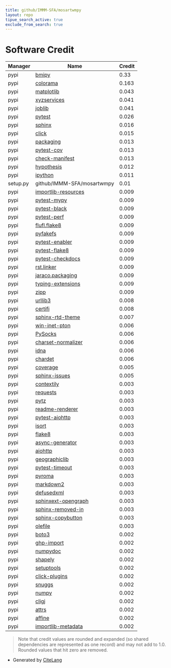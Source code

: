 ```yaml
---
title: github/IMMM-SFA/mosartwmpy
layout: repo
tipue_search_active: true
exclude_from_search: true
---
```

# Software Credit

|Manager|Name|Credit|
|-------|----|------|
|pypi|[bmipy](http://csdms.colorado.edu)|0.33|
|pypi|[colorama](https://github.com/tartley/colorama)|0.163|
|pypi|[matplotlib](https://matplotlib.org)|0.043|
|pypi|[xyzservices](https://github.com/geopandas/xyzservices)|0.041|
|pypi|[joblib](https://joblib.readthedocs.io)|0.041|
|pypi|[pytest](https://pypi.org/project/pytest)|0.026|
|pypi|[sphinx](https://pypi.org/project/sphinx)|0.016|
|pypi|[click](https://palletsprojects.com/p/click/)|0.015|
|pypi|[packaging](https://pypi.org/project/packaging)|0.013|
|pypi|[pytest-cov](https://pypi.org/project/pytest-cov)|0.013|
|pypi|[check-manifest](https://pypi.org/project/check-manifest)|0.013|
|pypi|[hypothesis](https://pypi.org/project/hypothesis)|0.012|
|pypi|[ipython](https://pypi.org/project/ipython)|0.011|
|setup.py|github/IMMM-SFA/mosartwmpy|0.01|
|pypi|[importlib-resources](https://github.com/python/importlib_resources)|0.009|
|pypi|[pytest-mypy](https://pypi.org/project/pytest-mypy)|0.009|
|pypi|[pytest-black](https://pypi.org/project/pytest-black)|0.009|
|pypi|[pytest-perf](https://pypi.org/project/pytest-perf)|0.009|
|pypi|[flufl.flake8](https://pypi.org/project/flufl.flake8)|0.009|
|pypi|[pyfakefs](https://pypi.org/project/pyfakefs)|0.009|
|pypi|[pytest-enabler](https://pypi.org/project/pytest-enabler)|0.009|
|pypi|[pytest-flake8](https://pypi.org/project/pytest-flake8)|0.009|
|pypi|[pytest-checkdocs](https://pypi.org/project/pytest-checkdocs)|0.009|
|pypi|[rst.linker](https://pypi.org/project/rst.linker)|0.009|
|pypi|[jaraco.packaging](https://pypi.org/project/jaraco.packaging)|0.009|
|pypi|[typing-extensions](https://pypi.org/project/typing-extensions)|0.009|
|pypi|[zipp](https://pypi.org/project/zipp)|0.009|
|pypi|[urllib3](https://pypi.org/project/urllib3)|0.008|
|pypi|[certifi](https://pypi.org/project/certifi)|0.008|
|pypi|[sphinx-rtd-theme](https://pypi.org/project/sphinx-rtd-theme)|0.007|
|pypi|[win-inet-pton](https://pypi.org/project/win-inet-pton)|0.006|
|pypi|[PySocks](https://pypi.org/project/PySocks)|0.006|
|pypi|[charset-normalizer](https://pypi.org/project/charset-normalizer)|0.006|
|pypi|[idna](https://pypi.org/project/idna)|0.006|
|pypi|[chardet](https://pypi.org/project/chardet)|0.006|
|pypi|[coverage](https://pypi.org/project/coverage)|0.005|
|pypi|[sphinx-issues](https://pypi.org/project/sphinx-issues)|0.005|
|pypi|[contextily](https://github.com/darribas/contextily)|0.003|
|pypi|[requests](https://requests.readthedocs.io)|0.003|
|pypi|[pytz](https://pypi.org/project/pytz)|0.003|
|pypi|[readme-renderer](https://pypi.org/project/readme-renderer)|0.003|
|pypi|[pytest-aiohttp](https://pypi.org/project/pytest-aiohttp)|0.003|
|pypi|[isort](https://pypi.org/project/isort)|0.003|
|pypi|[flake8](https://pypi.org/project/flake8)|0.003|
|pypi|[async-generator](https://pypi.org/project/async-generator)|0.003|
|pypi|[aiohttp](https://pypi.org/project/aiohttp)|0.003|
|pypi|[geographiclib](https://pypi.org/project/geographiclib)|0.003|
|pypi|[pytest-timeout](https://pypi.org/project/pytest-timeout)|0.003|
|pypi|[pyroma](https://pypi.org/project/pyroma)|0.003|
|pypi|[markdown2](https://pypi.org/project/markdown2)|0.003|
|pypi|[defusedxml](https://pypi.org/project/defusedxml)|0.003|
|pypi|[sphinxext-opengraph](https://pypi.org/project/sphinxext-opengraph)|0.003|
|pypi|[sphinx-removed-in](https://pypi.org/project/sphinx-removed-in)|0.003|
|pypi|[sphinx-copybutton](https://pypi.org/project/sphinx-copybutton)|0.003|
|pypi|[olefile](https://pypi.org/project/olefile)|0.003|
|pypi|[boto3](https://pypi.org/project/boto3)|0.002|
|pypi|[ghp-import](https://pypi.org/project/ghp-import)|0.002|
|pypi|[numpydoc](https://pypi.org/project/numpydoc)|0.002|
|pypi|[shapely](https://pypi.org/project/shapely)|0.002|
|pypi|[setuptools](https://pypi.org/project/setuptools)|0.002|
|pypi|[click-plugins](https://pypi.org/project/click-plugins)|0.002|
|pypi|[snuggs](https://pypi.org/project/snuggs)|0.002|
|pypi|[numpy](https://pypi.org/project/numpy)|0.002|
|pypi|[cligj](https://pypi.org/project/cligj)|0.002|
|pypi|[attrs](https://pypi.org/project/attrs)|0.002|
|pypi|[affine](https://pypi.org/project/affine)|0.002|
|pypi|[importlib-metadata](https://github.com/python/importlib_metadata)|0.002|


> Note that credit values are rounded and expanded (so shared dependencies are represented as one record) and may not add to 1.0. Rounded values that hit zero are removed.


- Generated by [CiteLang](https://github.com/vsoch/citelang)
